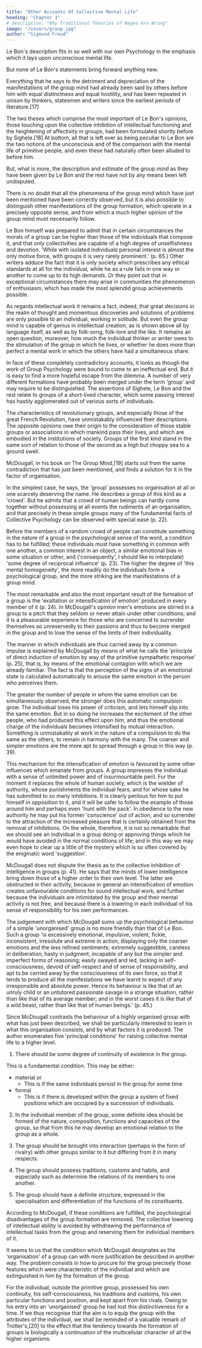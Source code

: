 ```yaml
---
title: "Other Accounts Of Collective Mental Life"
heading: "Chapter 3"
# description: "Why Traditional Theories of Wages Are Wrong"
image: "/covers/group.jpg"
author: "Sigmund Freud"
---
```



Le Bon's description fits in so well with our own Psychology in the emphasis which it lays upon unconscious mental life. 

But none of Le Bon's statements bring forward anything new. 

Everything that he says to the detriment and depreciation of the manifestations of the group mind had already been said by others before him with equal distinctness and equal hostility, and has been repeated in unison by thinkers, statesmen and writers since the earliest periods of literature.[17] 

The two theses which comprise the most important of Le Bon's opinions, those touching upon the collective inhibition of intellectual functioning and the heightening of affectivity in groups, had been formulated shortly before by Sighele.[18] At bottom, all that is left over as being peculiar to Le Bon are the two notions of the unconscious and of the comparison with the mental life of primitive people, and even these had naturally often been alluded to before him.

But, what is more, the description and estimate of the group mind as they have been given by Le Bon and the rest have not by any means been left undisputed. 

There is no doubt that all the phenomena of the group mind which have just been mentioned have been correctly observed, but it is also possible to distinguish other manifestations of the group formation, which operate in a precisely opposite sense, and from which a much higher opinion of the group mind must necessarily follow.

Le Bon himself was prepared to admit that in certain circumstances the morals of a group can be higher than those of the individuals that compose it, and that only collectivities are capable of a high degree of unselfishness and devotion. 'While with isolated individuals personal interest is almost the only motive force, with groups it is very rarely prominent.' (p. 65.) Other writers adduce the fact that it is only society which prescribes any ethical standards at all for the individual, while he as a rule fails in one way or another to come up to its high demands. Or they point out that in exceptional circumstances there may arise in communities the phenomenon of enthusiasm, which has made the most splendid group achievements possible.

As regards intellectual work it remains a fact, indeed, that great decisions in the realm of thought and momentous discoveries and solutions of problems are only possible to an individual, working in solitude. But even the group mind is capable of genius in intellectual creation, as is shown above all by language itself, as well as by folk-song, folk-lore and the like. It remains an open question, moreover, how much the individual thinker or writer owes to the stimulation of the group in which he lives, or whether he does more than perfect a mental work in which the others have had a simultaneous share.

In face of these completely contradictory accounts, it looks as though the work of Group Psychology were bound to come to an ineffectual end. But it is easy to find a more hopeful escape from the dilemma. A number of very different formations have probably been merged under the term 'group' and may require to be distinguished. The assertions of Sighele, Le Bon and the rest relate to groups of a short-lived character, which some passing interest has hastily agglomerated out of various sorts of individuals. 

The characteristics of revolutionary groups, and especially those of the great French Revolution, have unmistakably influenced their descriptions. The opposite opinions owe their origin to the consideration of those stable groups or associations in which mankind pass their lives, and which are embodied in the institutions of society. Groups of the first kind stand in the same sort of relation to those of the second as a high but choppy sea to a ground swell.

McDougall, in his book on The Group Mind,[19] starts out from the same contradiction that has just been mentioned, and finds a solution for it in the factor of organisation. 

In the simplest case, he says, the 'group' possesses no organisation at all or one scarcely deserving the name. He describes a group of this kind as a 'crowd'. But he admits that a crowd of human beings can hardly come together without possessing at all events the rudiments of an organisation, and that precisely in these simple groups many of the fundamental facts of Collective Psychology can be observed with special ease (p. 22).

Before the members of a random crowd of people can constitute something in the nature of a group in the psychological sense of the word, a condition has to be fulfilled; these individuals must have something in common with one another, a common interest in an object, a similar emotional bias in some situation or other, and ('consequently', I should like to interpolate) 'some degree of reciprocal influence' (p. 23). The higher the degree of 'this mental homogeneity', the more readily do the individuals form a psychological group, and the more striking are the manifestations of a group mind.

The most remarkable and also the most important result of the formation of a group is the 'exaltation or intensification of emotion' produced in every member of it (p. 24). In McDougall's opinion men's emotions are stirred in a group to a pitch that they seldom or never attain under other conditions; and it is a pleasurable experience for those who are concerned to surrender themselves so unreservedly to their passions and thus to become merged in the group and to lose the sense of the limits of their individuality. 

The manner in which individuals are thus carried away by a common impulse is explained by McDougall by means of what he calls the 'principle of direct induction of emotion by way of the primitive sympathetic response' (p. 25), that is, by means of the emotional contagion with which we are already familiar. The fact is that the perception of the signs of an emotional state is calculated automatically to arouse the same emotion in the person who perceives them.

The greater the number of people in whom the same emotion can be simultaneously observed, the stronger does this automatic compulsion grow. The individual loses his power of criticism, and lets himself slip into the same emotion. But in so doing he increases the excitement of the other people, who had produced this effect upon him, and thus the emotional charge of the individuals becomes intensified by mutual interaction. Something is unmistakably at work in the nature of a compulsion to do the same as the others, to remain in harmony with the many. The coarser and simpler emotions are the more apt to spread through a group in this way (p. 39).

This mechanism for the intensification of emotion is favoured by some other influences which emanate from groups. A group impresses the individual with a sense of unlimited power and of insurmountable peril. For the moment it replaces the whole of human society, which is the wielder of authority, whose punishments the individual fears, and for whose sake he has submitted to so many inhibitions. It is clearly perilous for him to put himself in opposition to it, and it will be safer to follow the example of those around him and perhaps even 'hunt with the pack'. In obedience to the new authority he may put his former 'conscience' out of action, and so surrender to the attraction of the increased pleasure that is certainly obtained from the removal of inhibitions. On the whole, therefore, it is not so remarkable that we should see an individual in a group doing or approving things which he would have avoided in the normal conditions of life; and in this way we may even hope to clear up a little of the mystery which is so often covered by the enigmatic word 'suggestion'.

McDougall does not dispute the thesis as to the collective inhibition of intelligence in groups (p. 41). He says that the minds of lower intelligence bring down those of a higher order to their own level. The latter are obstructed in their activity, because in general an intensification of emotion creates unfavourable conditions for sound intellectual work, and further because the individuals are intimidated by the group and their mental activity is not free, and because there is a lowering in each individual of his sense of responsibility for his own performances.

The judgement with which McDougall sums up the psychological behaviour of a simple 'unorganised' group is no more friendly than that of Le Bon. Such a group 'is excessively emotional, impulsive, violent, fickle, inconsistent, irresolute and extreme in action, displaying only the coarser emotions and the less refined sentiments; extremely suggestible, careless in deliberation, hasty in judgment, incapable of any but the simpler and imperfect forms of reasoning; easily swayed and led, lacking in self-consciousness, devoid of self-respect and of sense of responsibility, and apt to be carried away by the consciousness of its own force, so that it tends to produce all the manifestations we have learnt to expect of any irresponsible and absolute power. Hence its behaviour is like that of an unruly child or an untutored passionate savage in a strange situation, rather than like that of its average member; and in the worst cases it is like that of a wild beast, rather than like that of human beings.' (p. 45.)

Since McDougall contrasts the behaviour of a highly organised group with what has just been described, we shall be particularly interested to learn in what this organisation consists, and by what factors it is produced. The author enumerates five 'principal conditions' for raising collective mental life to a higher level.

1. There should be some degree of continuity of existence in the group. 

This is a fundamental condition. This may be either:
- material or
  - This is if the same individuals persist in the group for some time
- formal
  - This is if there is developed within the group a system of fixed positions which are occupied by a succession of individuals.

2. In the individual member of the group, some definite idea should be formed of the nature, composition, functions and capacities of the group, so that from this he may develop an emotional relation to the group as a whole.

3. The group should be brought into interaction (perhaps in the form of rivalry) with other groups similar to it but differing from it in many respects.

4. The group should possess traditions, customs and habits, and especially such as determine the relations of its members to one another.

5. The group should have a definite structure, expressed in the specialisation and differentiation of the functions of its constituents.

According to McDougall, if these conditions are fulfilled, the psychological disadvantages of the group formation are removed. The collective lowering of intellectual ability is avoided by withdrawing the performance of intellectual tasks from the group and reserving them for individual members of it.

It seems to us that the condition which McDougall designates as the 'organisation' of a group can with more justification be described in another way. The problem consists in how to procure for the group precisely those features which were characteristic of the individual and which are extinguished in him by the formation of the group. 

For the individual, outside the primitive group, possessed his own continuity, his self-consciousness, his traditions and customs, his own particular functions and position, and kept apart from his rivals. Owing to his entry into an 'unorganised' group he had lost this distinctiveness for a time. If we thus recognise that the aim is to equip the group with the attributes of the individual, we shall be reminded of a valuable remark of Trotter's,[20] to the effect that the tendency towards the formation of groups is biologically a continuation of the multicellular character of all the higher organisms.

